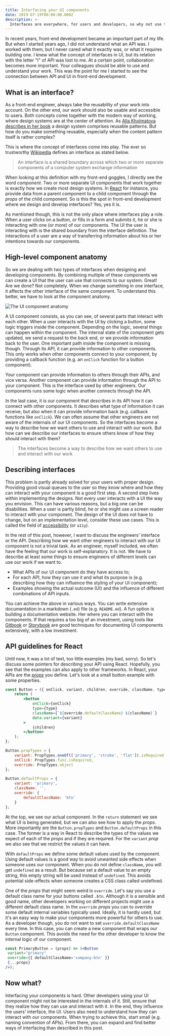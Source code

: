 ```yaml
---
title: Interfacing your UI components
date: 2019-07-19T00:00:00.000Z
description: >-
  Interfaces are everywhere, for users and developers, so why not use them?
---
```


In recent years, front-end development became an important part of my life. But when I started years ago, I did not understand what an API was. I worked with them, but I never cared what it exactly was, or what it requires building one. I knew what the concept of interfaces in UI, but its relation with the letter "I" of API was lost to me. At a certain point, collaboration becomes more important. Your colleagues should be able to use and understand your work. This was the point for me I started to see the connection between API and UI in front-end development.

## What is an interface?

As a front-end engineer, always take the reusability of your work into account. On the other end, our work should also be usable and accessible to users. Both concepts come together with the modern way of working, where design systems are at the center of attention. As [Alla Kholmatova describes in her book](https://www.smashingmagazine.com/design-systems-book/) a design system comprises reusable patterns. But how do you make something reusable, especially when the content pattern itself is rather complex?

This is where the concept of interfaces come into play. The ever so trustworthy [Wikipedia](<https://en.wikipedia.org/wiki/Interface_(computing)>) defines an interface as stated below.

> An interface is a shared boundary across which two or more separate components of a computer system exchange information

When looking at this definition with my front-end goggles, I directly see the word _component_. Two or more separate UI components that work together is exactly how we create most design systems. In [React](https://reactjs.org/docs/components-and-props.html) for instance, you provide data from a parent component to a child component through the _props_ of the child component. So is this the spot in front-end development where we design and develop interfaces? Yes, yes it is.

As mentioned though, this is not the only place where interfaces play a role. When a user clicks on a button, or fills in a form and submits it, he or she is interacting with one (or more) of our components. The UI the user is interacting with is the shared boundary from the interface definition. The interactions of a user are a way of transferring information about his or her intentions towards our components.

## High-level component anatomy

So we are dealing with two types of interfaces when designing and developing components. By combining multiple of these components we can create a UI that the user can use that connects to our system. Great! Are we done? Not completely. When we change something in one interface, it affects the other interface of the same component. To understand this better, we have to look at the component anatomy.

![The UI component anatomy](/img/architecture-component.png 'The UI component anatomy')

A UI component consists, as you can see, of several parts that interact with each other. When a user interacts with the UI by clicking a button, some logic triggers inside the component. Depending on the logic, several things can happen within the component. The internal state of the component gets updated, we send a request to the back end, or we provide information back to the user. One important path inside the component is missing though. Through its API, it can provide information to other components. This only works when other components connect to your component, by providing a callback function (e.g. an `onClick` function for a button component).

Your component can provide information to others through their APIs, and vice versa. Another component can provide information through the API to your component. This is the interface used by other engineers. Our components runs some logic when another connects through the API.

In the last case, it is our component that describes in its API how it can connect with other components. It describes what type of information it can receive, but also when it can provide information back (e.g. callback functions like `onClick`). We can often assume that other engineers are not aware of the internals of our UI components. So the interfaces become a way to describe how we want others to use and interact with our work. But how can we describe our interfaces to ensure others know of how they should interact with them?

> The interfaces become a way to describe how we want others to use and interact with our work

## Describing interfaces

This problem is partly already solved for your users with proper design. Providing good visual queues to the user so they know where and how they can interact with your component is a good first step. A second step lives within implementing the designs. Not every user interacts with a UI the way you envision. This can have various reasons, but a big one can be disabilities. When a user is partly blind, he or she might use a screen reader to interact with your component. The design of the UI does not have to change, but on an implementation level, consider these use cases. This is called the field of [accessibility](https://www.smashingmagazine.com/category/accessibility/) (or `a11y`).

In the rest of this post, however, I want to discuss the engineers' interface or the API. Describing how we want other engineers to interact with our UI component is not a trivial task. As an engineer, myself included, we often have the feeling that our work is self-explanatory. It is not. We have to describe at least some things to ensure engineers of different levels can use our work if we want to.

- What APIs of our UI component do they have access to;
- For each API, how they can use it and what its purpose is (e.g. describing how they can influence the styling of your UI component);
- Examples showing the actual outcome (UI) and the influence of different combinations of API inputs.

You can achieve the above in various ways. You can write extensive documentation in a markdown (`.md`) file (e.g. `README.md`). A fun option is building a documentation website. Her where you can interact with the components. If that requires a too big of an investment, using tools like [Gitbook](https://www.gitbook.com/) or [Storybook](https://storybook.js.org/) are good techniques for documenting UI components extensively, with a low investment.

## API guidelines for React

Until now, it was a lot of text, too little examples (my bad, sorry). So let's discuss some pointers for describing your API using React. Hopefully, you see that the examples can also apply to other frameworks. In React, your APIs are the [_props_](https://reactjs.org/docs/components-and-props.html) you define. Let's look at a small button example with some properties.

```jsx
const Button = ({ onClick, variant, children, override, className, type }) => {
	return (
		<button
			onClick={onClick}
			type={type}
			className={`${override.defaultClassName} ${className}`}
			data-variant={variant}
		>
			{children}
		</button>
	);
};

Button.propTypes = {
	variant: PropTypes.oneOf(['primary', 'stroke', 'flat']).isRequired,
	onClick: PropTypes.func.isRequired,
	override: PropTypes.object
};

Button.defaultProps = {
	variant: 'primary',
	className: '',
	override: {
		defaultClassName: 'btn'
	}
};
```

At the top, we see our actual component. In the `return` statement we see what UI is being generated, but we can also see how to apply the _props_. More importantly are the `Button.propTypes` and `Button.defaultProps` in this case. The former is a way in React to describe the types of the values we expect of each of the _props_ and if they are required. For the `variant` _prop_ we also see that we restrict the values it can have.

With `defaultProps` we define some default values used by the component. Using default values is a good way to avoid unwanted side effects when someone uses our component. When you do not define `className`, you will get `undefined` as a result. But because set a default value to an empty string, this empty string will be used instead of `undefined`. This avoids potential side-effects when someone creates a CSS class called undefined.

One of the _props_ that might seem weird is `override`. Let's say you use a default class name for your buttons called `.btn`. Although it is a sensible and good name, other developers working on different projects might use a different default class name. In the `override` _props_ you can to override some default internal variables typically used. Ideally, it is hardly used, but it's an easy way to make your components more powerful for others to use. As a developer though, you do not want to set `override.defaultClassName` every time. In this case, you can create a new component that wraps our `Button` component. This avoids the need for the other developer to know the internal logic of our component.

```jsx
const PrimaryButton = (props) => (<Button
 variant="primary"
 override={{ defaultClassName='company-btn' }}
 {...props}
/>);
```

## Now what?

Interfacing your components is hard. Other developers using your UI component might not be interested in the internals of it. Still, ensure that they realize how they can use and interact with it. In the end, they influence the users' interface, the UI. Users also need to understand how they can interact with our components. When trying to achieve this, start small (e.g. naming convention of APIs). From there, you can expand and find better ways of interfacing than described in this post.
